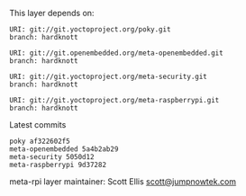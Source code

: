 This layer depends on:

    URI: git://git.yoctoproject.org/poky.git
    branch: hardknott

    URI: git://git.openembedded.org/meta-openembedded.git
    branch: hardknott

    URI: git://git.yoctoproject.org/meta-security.git
    branch: hardknott

    URI: git://git.yoctoproject.org/meta-raspberrypi.git
    branch: hardknott

Latest commits

    poky af322602f5
    meta-openembedded 5a4b2ab29
    meta-security 5050d12
    meta-raspberrypi 9d37282

meta-rpi layer maintainer: Scott Ellis <scott@jumpnowtek.com>
